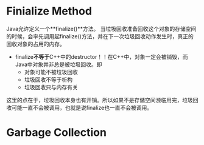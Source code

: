 # Finialize Method

Java允许定义一个**finalize()**方法。
当垃圾回收准备回收这个对象的存储空间的时候，会率先调用起finalize()方法，并在下一次垃圾回收动作发生时，真正的回收对象的占用的内存。

* finalize**不等于**C++中的destructor！！在C++中，对象一定会被销毁，而Java中对象并非总是被垃圾回收。即
  * 对象可能不被垃圾回收
  * 垃圾回收不等于析构
  * 垃圾回收只与内存有关
  
这里的点在于，垃圾回收本身也有开销。所以如果不是存储空间濒临用完，垃圾回收可能一直不会被调用，也就是说finalize也一直不会被调用。

# Garbage Collection

